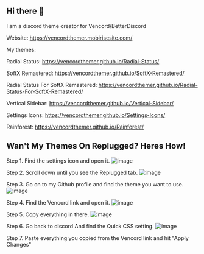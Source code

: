 ## Hi there 👋

I am a discord theme creator for Vencord/BetterDiscord

Website: https://vencordthemer.mobirisesite.com/

My themes:


Radial Status: https://vencordthemer.github.io/Radial-Status/

SoftX Remastered: https://vencordthemer.github.io/SoftX-Remastered/

Radial Status For SoftX Remastered: https://vencordthemer.github.io/Radial-Status-For-SoftX-Remastered/

Vertical Sidebar: https://vencordthemer.github.io/Vertical-Sidebar/

Settings Icons: https://vencordthemer.github.io/Settings-Icons/

Rainforest: https://vencordthemer.github.io/Rainforest/


## Wan't My Themes On Replugged? Heres How!

Step 1. Find the settings icon and open it. ![image](https://github.com/user-attachments/assets/9689121c-3f70-4e50-b959-643f3b4e25df)

Step 2. Scroll down until you see the Replugged tab. ![image](https://github.com/user-attachments/assets/d1732339-4474-4331-813a-ce72b22b7af9)

Step 3. Go on to my Github profile and find the theme you want to use. ![image](https://github.com/user-attachments/assets/40e3ddad-ec11-43b8-9769-5c5f8e479a74)

Step 4. Find the Vencord link and open it. ![image](https://github.com/user-attachments/assets/3a9cfbf5-0927-4420-b4b7-23e7275b8753)

Step 5. Copy everything in there. ![image](https://github.com/user-attachments/assets/2594c389-8744-437a-ab87-321c4a96729d)

Step 6. Go back to discord And find the Quick CSS setting. ![image](https://github.com/user-attachments/assets/0c7f9958-1dc7-4785-9c45-7df35197bddd)

Step 7. Paste everything you copied from the Vencord link and hit "Apply Changes" 






